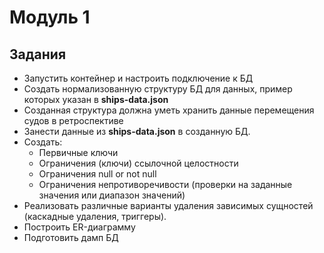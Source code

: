 ﻿ # Модуль 1

## Задания
- Запустить контейнер и настроить подключение к БД
- Создать нормализованную структуру БД для данных, пример которых указан в **ships-data.json**
- Созданная структура должна уметь хранить данные перемещения судов в ретроспективе
- Занести данные из **ships-data.json** в созданную БД.
- Создать: 
    - Первичные ключи
    - Ограничения (ключи) ссылочной целостности
    - Ограничения null or not null
    - Ограничения непротиворечивости (проверки на заданные значения или диапазон значений) 
- Реализовать различные варианты удаления зависимых сущностей (каскадные удаления, триггеры).
- Построить ER-диаграмму
- Подготовить дамп БД






